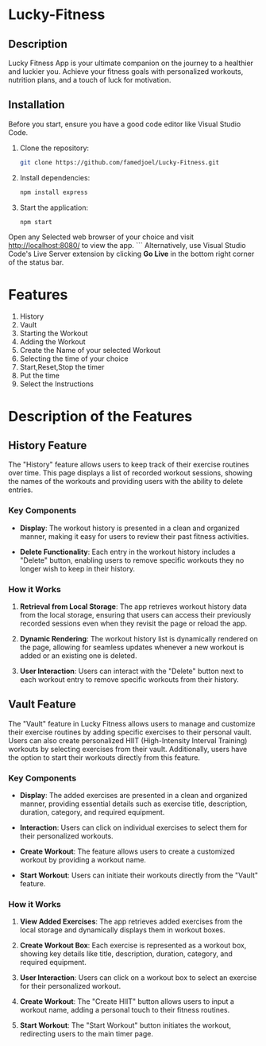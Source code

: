 # Lucky-Fitness

## Description
Lucky Fitness App is your ultimate companion on the journey to a healthier and luckier you. Achieve your fitness goals with personalized workouts, nutrition plans, and a touch of luck for motivation.


## Installation

Before you start, ensure you have a good code editor like Visual Studio Code.

1. Clone the repository:
    ```bash
    git clone https://github.com/famedjoel/Lucky-Fitness.git
    ```

2. Install dependencies:
    ```bash
    npm install express
    ```

3. Start the application:
    ```bash
    npm start

 Open any Selected web browser of your choice and visit [http://localhost:8080/](http://localhost:8080/) to view the app.
    ```
Alternatively, use Visual Studio Code's Live Server extension by clicking **Go Live** in the bottom right corner of the status bar.

# Features

1. History
2. Vault
3. Starting the Workout
4. Adding the Workout
5. Create the Name of your selected Workout
6. Selecting the time of your choice
7. Start,Reset,Stop the timer 
8. Put the time 
9. Select the Instructions

# Description of the Features

## History Feature
The "History" feature allows users to keep track of their exercise routines over time. This page displays a list of recorded workout sessions, showing the names of the workouts and providing users with the ability to delete entries.

### Key Components

- **Display**: The workout history is presented in a clean and organized manner, making it easy for users to review their past fitness activities.

- **Delete Functionality**: Each entry in the workout history includes a "Delete" button, enabling users to remove specific workouts they no longer wish to keep in their history.

### How it Works

1. **Retrieval from Local Storage**: The app retrieves workout history data from the local storage, ensuring that users can access their previously recorded sessions even when they revisit the page or reload the app.

2. **Dynamic Rendering**: The workout history list is dynamically rendered on the page, allowing for seamless updates whenever a new workout is added or an existing one is deleted.

3. **User Interaction**: Users can interact with the "Delete" button next to each workout entry to remove specific workouts from their history.

## Vault Feature

The "Vault" feature in Lucky Fitness allows users to manage and customize their exercise routines by adding specific exercises to their personal vault. Users can also create personalized HIIT (High-Intensity Interval Training) workouts by selecting exercises from their vault. Additionally, users have the option to start their workouts directly from this feature.

### Key Components

- **Display**: The added exercises are presented in a clean and organized manner, providing essential details such as exercise title, description, duration, category, and required equipment.

- **Interaction**: Users can click on individual exercises to select them for their personalized workouts.

- **Create Workout**: The feature allows users to create a customized workout by providing a workout name.

- **Start Workout**: Users can initiate their workouts directly from the "Vault" feature.

### How it Works

1. **View Added Exercises**: The app retrieves added exercises from the local storage and dynamically displays them in workout boxes.

2. **Create Workout Box**: Each exercise is represented as a workout box, showing key details like title, description, duration, category, and required equipment.

3. **User Interaction**: Users can click on a workout box to select an exercise for their personalized workout.

4. **Create Workout**: The "Create HIIT" button allows users to input a workout name, adding a personal touch to their fitness routines.

5. **Start Workout**: The "Start Workout" button initiates the workout, redirecting users to the main timer page.
